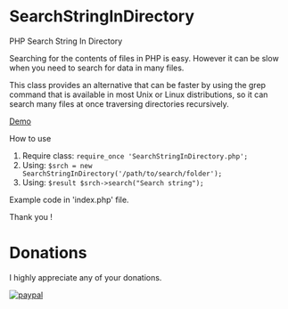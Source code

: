 # SearchStringInDirectory
PHP Search String In Directory

Searching for the contents of files in PHP is easy. However it can be slow when you need to search for data in many files.

This class provides an alternative that can be faster by using the grep command that is available in most Unix or Linux distributions, so it can search many files at once traversing directories recursively.

 [Demo](http://dev.bpotech.com.vn/search-engine/#read_me)

How to use
 1. Require class: `require_once 'SearchStringInDirectory.php';`
 2. Using: `$srch = new SearchStringInDirectory('/path/to/search/folder');`
 2. Using: `$result $srch->search("Search string");`

Example code in 'index.php' file.

Thank you !

# Donations
I highly appreciate any of your donations.

[![paypal](https://www.paypalobjects.com/en_US/i/btn/btn_donateCC_LG.gif)](https://www.paypal.com/cgi-bin/webscr?cmd=_s-xclick&hosted_button_id=FLHJAF2ECGXGQ)